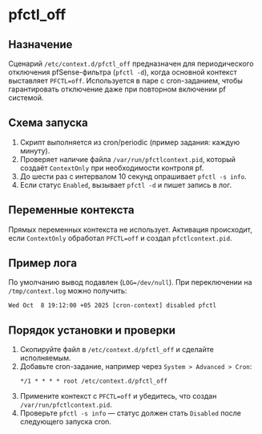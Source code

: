# pfctl_off

## Назначение
Сценарий `/etc/context.d/pfctl_off` предназначен для периодического отключения pfSense-фильтра (`pfctl -d`), когда основной контекст выставляет `PFCTL=off`. Используется в паре с cron-заданием, чтобы гарантировать отключение даже при повторном включении pf системой.

## Схема запуска
1. Скрипт выполняется из cron/periodic (пример задания: каждую минуту).
2. Проверяет наличие файла `/var/run/pfctlcontext.pid`, который создаёт `ContextOnly` при необходимости контроля pf.
3. До шести раз с интервалом 10 секунд опрашивает `pfctl -s info`.
4. Если статус `Enabled`, вызывает `pfctl -d` и пишет запись в лог.

## Переменные контекста
Прямых переменных контекста не использует. Активация происходит, если `ContextOnly` обработал `PFCTL=off` и создал `pfctlcontext.pid`.

## Пример лога
По умолчанию вывод подавлен (`LOG=/dev/null`). При переключении на `/tmp/context.log` можно получить:
```
Wed Oct  8 19:12:00 +05 2025 [cron-context] disabled pfctl
```

## Порядок установки и проверки
1. Скопируйте файл в `/etc/context.d/pfctl_off` и сделайте исполняемым.
2. Добавьте cron-задание, например через `System > Advanced > Cron`:
   ```
   */1 * * * * root /etc/context.d/pfctl_off
   ```
3. Примените контекст с `PFCTL=off` и убедитесь, что создан `/var/run/pfctlcontext.pid`.
4. Проверьте `pfctl -s info` — статус должен стать `Disabled` после следующего запуска cron.
